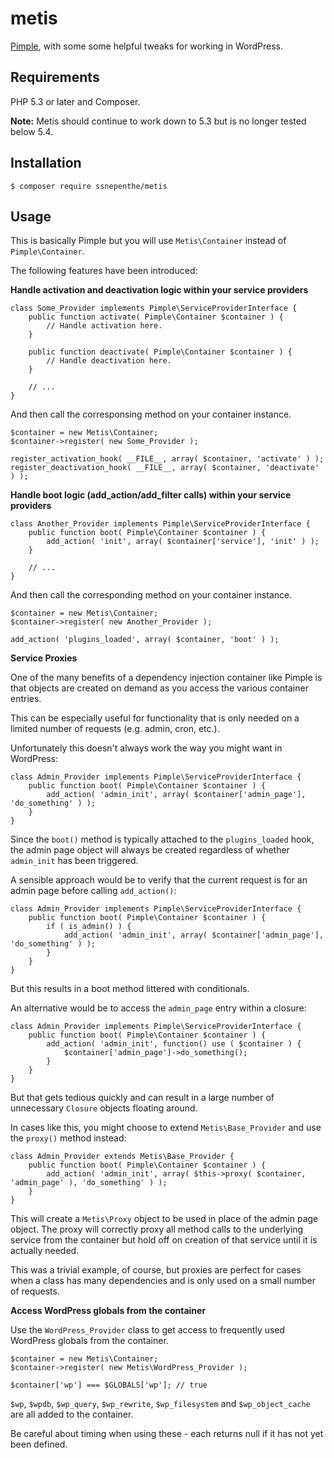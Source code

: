 # metis
[Pimple](https://pimple.sensiolabs.org/), with some some helpful tweaks for working in WordPress.

## Requirements
PHP 5.3 or later and Composer.

**Note:** Metis should continue to work down to 5.3 but is no longer tested below 5.4.

## Installation
```
$ composer require ssnepenthe/metis
```

## Usage
This is basically Pimple but you will use `Metis\Container` instead of `Pimple\Container`.

The following features have been introduced:

**Handle activation and deactivation logic within your service providers**

```
class Some_Provider implements Pimple\ServiceProviderInterface {
    public function activate( Pimple\Container $container ) {
        // Handle activation here.
    }

    public function deactivate( Pimple\Container $container ) {
        // Handle deactivation here.
    }

    // ...
}
```

And then call the corresponsing method on your container instance.

```
$container = new Metis\Container;
$container->register( new Some_Provider );

register_activation_hook( __FILE__, array( $container, 'activate' ) );
register_deactivation_hook( __FILE__, array( $container, 'deactivate' ) );
```

**Handle boot logic (add_action/add_filter calls) within your service providers**

```
class Another_Provider implements Pimple\ServiceProviderInterface {
    public function boot( Pimple\Container $container ) {
        add_action( 'init', array( $container['service'], 'init' ) );
    }

    // ...
}
```

And then call the corresponding method on your container instance.

```
$container = new Metis\Container;
$container->register( new Another_Provider );

add_action( 'plugins_loaded', array( $container, 'boot' ) );
```

**Service Proxies**

One of the many benefits of a dependency injection container like Pimple is that objects are created on demand as you access the various container entries.

This can be especially useful for functionality that is only needed on a limited number of requests (e.g. admin, cron, etc.).

Unfortunately this doesn't always work the way you might want in WordPress:

```
class Admin_Provider implements Pimple\ServiceProviderInterface {
    public function boot( Pimple\Container $container ) {
        add_action( 'admin_init', array( $container['admin_page'], 'do_something' ) );
    }
}
```

Since the `boot()` method is typically attached to the `plugins_loaded` hook, the admin page object will always be created regardless of whether `admin_init` has been triggered.

A sensible approach would be to verify that the current request is for an admin page before calling `add_action()`:

```
class Admin_Provider implements Pimple\ServiceProviderInterface {
    public function boot( Pimple\Container $container ) {
        if ( is_admin() ) {
            add_action( 'admin_init', array( $container['admin_page'], 'do_something' ) );
        }
    }
}
```

But this results in a boot method littered with conditionals.

An alternative would be to access the `admin_page` entry within a closure:

```
class Admin_Provider implements Pimple\ServiceProviderInterface {
    public function boot( Pimple\Container $container ) {
        add_action( 'admin_init', function() use ( $container ) {
            $container['admin_page']->do_something();
        }
    }
}
```

But that gets tedious quickly and can result in a large number of unnecessary `Closure` objects floating around.

In cases like this, you might choose to extend `Metis\Base_Provider` and use the `proxy()` method instead:

```
class Admin_Provider extends Metis\Base_Provider {
    public function boot( Pimple\Container $container ) {
        add_action( 'admin_init', array( $this->proxy( $container, 'admin_page' ), 'do_something' ) );
    }
}
```

This will create a `Metis\Proxy` object to be used in place of the admin page object. The proxy will correctly proxy all method calls to the underlying service from the container but hold off on creation of that service until it is actually needed.

This was a trivial example, of course, but proxies are perfect for cases when a class has many dependencies and is only used on a small number of requests.

**Access WordPress globals from the container**

Use the `WordPress_Provider` class to get access to frequently used WordPress globals from the container.

```
$container = new Metis\Container;
$container->register( new Metis\WordPress_Provider );

$container['wp'] === $GLOBALS['wp']; // true
```

`$wp`, `$wpdb`, `$wp_query`, `$wp_rewrite`, `$wp_filesystem` and `$wp_object_cache` are all added to the container.

Be careful about timing when using these - each returns null if it has not yet been defined.

